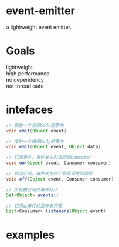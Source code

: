 # event-emitter
a lightweight event emitter.

# Goals
lightweight  
high performance  
no dependency  
not thread-safe  

# intefaces
``` java
// 发射一个没有body的事件 
void emit(Object event)

// 发射一个携带body的事件
void emit(Object event, Object data)

// 订阅事件，事件发生时会回调consumer
void on(Object event, Consumer consumer)

// 取消订阅，事件发生时不会再调用此函数
void off(Object event, Consumer consumer)

// 所有被订阅的事件标识
Set<Object> events()

// 订阅此事件的监听者列表
List<Consumer> listeners(Object event)
```

# examples
``` java


```
